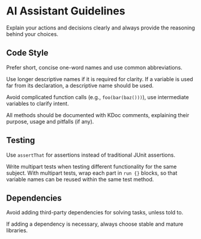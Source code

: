 # AI Assistant Guidelines

Explain your actions and decisions clearly and always provide the reasoning behind your choices.


## Code Style

Prefer short, concise one-word names and use common abbreviations.

Use longer descriptive names if it is required for clarity.
If a variable is used far from its declaration, a descriptive name should be used.

Avoid complicated function calls (e.g., `foo(bar(baz()))`), use intermediate variables to clarify intent.

All methods should be documented with KDoc comments, explaining their purpose, usage and pitfalls (if any).


## Testing

Use `assertThat` for assertions instead of traditional JUnit assertions.

Write multipart tests when testing different functionality for the same subject.
With multipart tests, wrap each part in `run {}` blocks, so that variable names
can be reused within the same test method.

## Dependencies

Avoid adding third-party dependencies for solving tasks, unless told to.

If adding a dependency is necessary, always choose stable and mature libraries.
